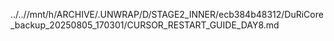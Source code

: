../..//mnt/h/ARCHIVE/.UNWRAP/D/STAGE2_INNER/ecb384b48312/DuRiCore_backup_20250805_170301/CURSOR_RESTART_GUIDE_DAY8.md